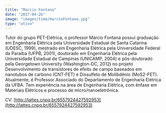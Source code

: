 ```yaml
---
title: "Marcio Fontana"
date: "2017-04-26"
image: "images/time/marcioFontana.jpg"
type: "ativo"
---
```


Tutor do grupo PET-Elétrica, o professor Márcio Fontana possui graduação em Engenharia Elétrica pela Universidade Estadual de Santa Catarina (UDESC, 1999), mestrado em Engenharia Elétrica pela Universidade Federal da Paraíba (UFPB, 2001), doutorado em Engenharia Elétrica pela Universidade Estadual de Campinas (UNICAMP, 2004) e pós-doutorado pela Georgetown University (Washington-DC, 2012) no projeto Desenvolvimento de transistores de efeito de campo baseados em nanotubos de carbono (CNT-FET) e Dissulfeto de Molibdênio (MoS2-FET). Atualmente, é Professor Associado do Departamento de Engenharia Elétrica da UFBA. Tem experiência na área de Engenharia Elétrica, com ênfase em Materiais Elétricos e processo de micro/nanoeletrônica.

CV: [http://lattes.cnpq.br/6557924427592953](http://lattes.cnpq.br/6557924427592953)
